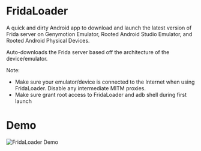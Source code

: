 # FridaLoader
A quick and dirty Android app to download and launch the latest version of Frida server on Genymotion Emulator, Rooted Android Studio Emulator, and Rooted Android Physical Devices. 

Auto-downloads the Frida server based off the architecture of the device/emulator.

Note:
- Make sure your emulator/device is connected to the Internet when using FridaLoader. Disable any intermediate MITM proxies.
- Make sure grant root access to FridaLoader and adb shell during first launch

# Demo
![FridaLoader Demo](screenshots/demo.gif)

